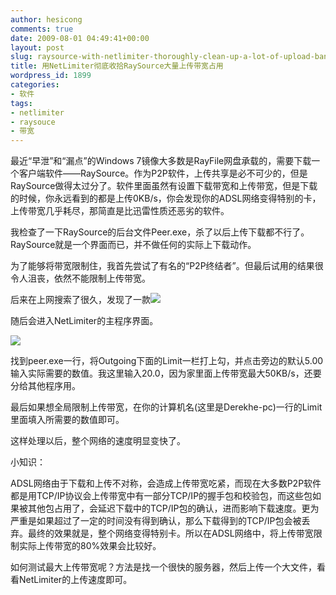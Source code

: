 ```yaml
---
author: hesicong
comments: true
date: 2009-08-01 04:49:41+00:00
layout: post
slug: raysource-with-netlimiter-thoroughly-clean-up-a-lot-of-upload-bandwidth
title: 用NetLimiter彻底收拾RaySource大量上传带宽占用
wordpress_id: 1899
categories:
- 软件
tags:
- netlimiter
- raysouce
- 带宽
---
```


最近“早泄”和“漏点”的Windows 7镜像大多数是RayFile网盘承载的，需要下载一个客户端软件——RaySource。作为P2P软件，上传共享是必不可少的，但是RaySource做得太过分了。软件里面虽然有设置下载带宽和上传带宽，但是下载的时候，你永远看到的都是上传0KB/s，你会发现你的ADSL网络变得特别的卡，上传带宽几乎耗尽，那简直是比迅雷性质还恶劣的软件。

我检查了一下RaySource的后台文件Peer.exe，杀了以后上传下载都不行了。RaySource就是一个界面而已，并不做任何的实际上下载动作。

为了能够将带宽限制住，我首先尝试了有名的“P2P终结者”。但最后试用的结果很令人沮丧，依然不能限制上传带宽。

后来在上网搜索了很久，发现了一款[](/images/others/rpc.jpg)![](/images/others/image/thumb/rpc.jpg)

随后会进入NetLimiter的主程序界面。

[](/images/others/netlimiter.jpg)![](/images/others/image/thumb/netlimiter.jpg)

找到peer.exe一行，将Outgoing下面的Limit一栏打上勾，并点击旁边的默认5.00输入实际需要的数值。我这里输入20.0，因为家里面上传带宽最大50KB/s，还要分给其他程序用。

最后如果想全局限制上传带宽，在你的计算机名(这里是Derekhe-pc)一行的Limit里面填入所需要的数值即可。

这样处理以后，整个网络的速度明显变快了。

小知识：

ADSL网络由于下载和上传不对称，会造成上传带宽吃紧，而现在大多数P2P软件都是用TCP/IP协议会上传带宽中有一部分TCP/IP的握手包和校验包，而这些包如果被其他包占用了，会延迟下载中的TCP/IP包的确认，进而影响下载速度。更为严重是如果超过了一定的时间没有得到确认，那么下载得到的TCP/IP包会被丢弃。最终的效果就是，整个网络变得特别卡。所以在ADSL网络中，将上传带宽限制实际上传带宽的80%效果会比较好。

如何测试最大上传带宽呢？方法是找一个很快的服务器，然后上传一个大文件，看看NetLimiter的上传速度即可。
